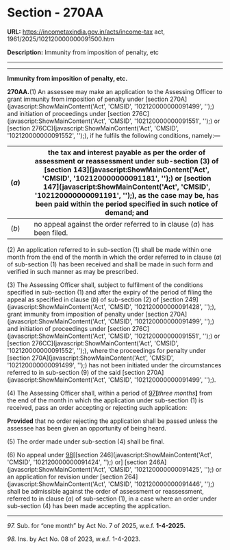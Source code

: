 # Section - 270AA

**URL:** https://incometaxindia.gov.in/acts/income-tax act, 1961/2025/102120000000091500.htm

**Description:** Immunity from imposition of penalty, etc

---

****

**Immunity from imposition of penalty, etc.**

**270AA.**(1) An assessee may make an application to the Assessing Officer to grant immunity from imposition of penalty under [section 270A](javascript:ShowMainContent\('Act', 'CMSID', '102120000000091499', ''\);) and initiation of proceedings under [section 276C](javascript:ShowMainContent\('Act', 'CMSID', '102120000000091551', ''\);) or [section 276CC](javascript:ShowMainContent\('Act', 'CMSID', '102120000000091552', ''\);), if he fulfils the following conditions, namely:—

(_a_)|  |  the tax and interest payable as per the order of assessment or reassessment under sub-section (3) of [section 143](javascript:ShowMainContent\('Act', 'CMSID', '102120000000091181', ''\);) or [section 147](javascript:ShowMainContent\('Act', 'CMSID', '102120000000091191', ''\);), as the case may be, has been paid within the period specified in such notice of demand; and  
---|---|---  
(_b_)|  |  no appeal against the order referred to in clause (_a_) has been filed.  
  
(2) An application referred to in sub-section (1) shall be made within one month from the end of the month in which the order referred to in clause (_a_) of sub-section (1) has been received and shall be made in such form and verified in such manner as may be prescribed.

(3) The Assessing Officer shall, subject to fulfilment of the conditions specified in sub-section (1) and after the expiry of the period of filing the appeal as specified in clause (_b_) of sub-section (2) of [section 249](javascript:ShowMainContent\('Act', 'CMSID', '102120000000091428', ''\);), grant immunity from imposition of penalty under [section 270A](javascript:ShowMainContent\('Act', 'CMSID', '102120000000091499', ''\);) and initiation of proceedings under [section 276C](javascript:ShowMainContent\('Act', 'CMSID', '102120000000091551', ''\);) or [section 276CC](javascript:ShowMainContent\('Act', 'CMSID', '102120000000091552', ''\);), where the proceedings for penalty under [section 270A](javascript:ShowMainContent\('Act', 'CMSID', '102120000000091499', ''\);) has not been initiated under the circumstances referred to in sub-section (9) of the said [section 270A](javascript:ShowMainContent\('Act', 'CMSID', '102120000000091499', ''\);).

(4) The Assessing Officer shall, within a period of [97](javascript:ShowFootnote\('fn97'\);)**[**_three months_**]** from the end of the month in which the application under sub-section (1) is received, pass an order accepting or rejecting such application:

**Provided** that no order rejecting the application shall be passed unless the assessee has been given an opportunity of being heard.

(5) The order made under sub-section (4) shall be final.

(6) No appeal under [98](javascript:ShowFootnote\('fn98'\);)[[section 246](javascript:ShowMainContent\('Act', 'CMSID', '102120000000091424', ''\);) or] [section 246A](javascript:ShowMainContent\('Act', 'CMSID', '102120000000091425', ''\);) or an application for revision under [section 264](javascript:ShowMainContent\('Act', 'CMSID', '102120000000091446', ''\);) shall be admissible against the order of assessment or reassessment, referred to in clause (_a_) of sub-section (1), in a case where an order under sub-section (4) has been made accepting the application.

* * *

_97._ Sub. for “one month” by Act No. 7 of 2025, w.e.f. **1-4-2025.**

_98._ Ins. by Act No. 08 of 2023, w.e.f. 1-4-2023.